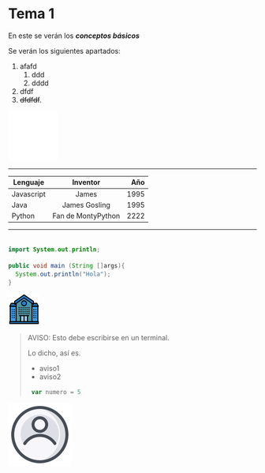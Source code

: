 # Tema 1

En este se verán los ***conceptos básicos***

Se verán los siguientes apartados:

1. afafd
   1. ddd
   1. dddd
1. dfdf
2. ~~dfdfdf~~.

![Imagen 1](assets/estu.png)

---
Lenguaje  |  Inventor  |  Año  
----------|:------------:|----------:
Javascript|  James    | 1995
Java      |  James Gosling  |  1995
Python    | Fan de MontyPython  |  2222
---
```Java

import System.out.println;

public void main (String []args){
  System.out.println("Hola");
}
```
![Imagen 2](assets/login.png)

> AVISO: Esto debe escribirse en un terminal.
>
> Lo dicho, así es.
> - aviso1
> - aviso2
>  ```javascript
>   var numero = 5
>   ```

![Imagen 3](assets/userlogin.png)

